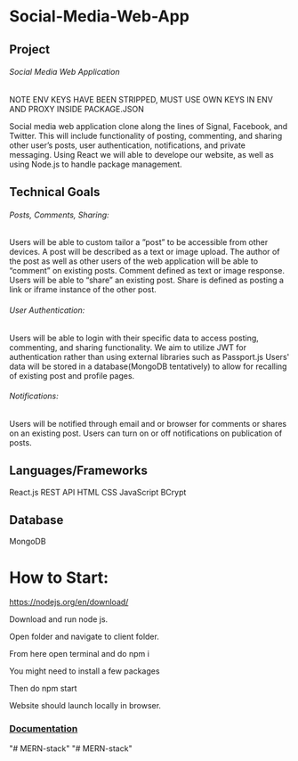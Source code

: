 # Social-Media-Web-App
## Project
###### Social Media Web Application
NOTE ENV KEYS HAVE BEEN STRIPPED, MUST USE OWN KEYS IN ENV AND PROXY INSIDE PACKAGE.JSON

Social media web application clone along the lines of Signal, Facebook, and Twitter. This will include functionality of posting, commenting, and sharing other user’s posts, user authentication, notifications, and private messaging.
Using React we will able to develope our website, as well as using Node.js to handle package management.
## Technical Goals
###### Posts, Comments, Sharing:
Users will be able to custom tailor a ”post” to be accessible from other devices. A post will be described as a text or image upload.
The author of the post as well as other users of the web application will be able to “comment” on existing posts. Comment defined as text or image response. 
Users will be able to “share” an existing post. Share is defined as posting a link or iframe instance of the other post.
###### User Authentication:
Users will be able to login with their specific data to access posting, commenting, and sharing functionality.
We aim to utilize JWT for authentication rather than using external libraries such as Passport.js
Users' data will be stored in a database(MongoDB tentatively) to allow for recalling of existing post and profile pages.
###### Notifications:
Users will be notified through email and or browser for comments or shares on an existing post.
Users can turn on or off notifications on publication of posts.
## Languages/Frameworks
React.js
REST API
HTML
CSS
JavaScript
BCrypt

## Database
MongoDB

# How to Start:

https://nodejs.org/en/download/

Download and run node js.

Open folder and navigate to client folder.

From here open terminal and do npm i

You might need to install a few packages

Then do npm start

Website should launch locally in browser.
### [Documentation](https://github.com/tristingreenstein/Social-Media-Web-Application/wiki/Documentation)
"# MERN-stack" 
"# MERN-stack" 
